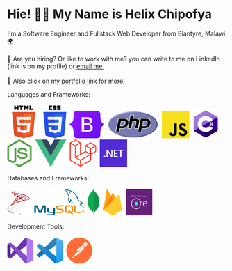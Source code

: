 # Hie! :wave::smiley: My Name is Helix Chipofya

I'm a Software Engineer and Fullstack Web Developer from Blantyre, Malawi :earth_africa: <br><br>
:mega: Are you hiring? Or like to work with me? you can write to me on LinkedIn (link is on my profile) or <a href="mailto:wonganichipofya98@gmail.com">email me.</a>
<br><br>
 :mega: Also click on my <a href="https://helixmw.github.io" target="blank">portfolio link</a> for more!


 Languages and Frameworks:<br><br>
  <img src="images/HTML.svg" height="75">&nbsp;
 <img src="images/CSS.svg" height="75">&nbsp;
 <img src="images/Bootstrap.svg" height="63">&nbsp;
  <img src="images/PHP-logo.svg" height="63">&nbsp;
 <img src="images/js.png"  height="63">&nbsp;
 <img src="images/C.png" height="66">&nbsp;
 <img src="images/nodejs.png" height="63">&nbsp;
 <img src="images/vue.png" height="63">&nbsp;
 <img src="images/Laravel.svg" height="63">&nbsp;
 <img src="images/NET.svg" height="63">&nbsp;

 Databases and Frameworks:
 <br>
 <br>
  <img src="images/new-microsoft-sql-server-logo.png" height="60">&nbsp;
  <img src="images/MySQL.svg.png" height="60">&nbsp;
  <img src="images/MongoDB.png" height="60">&nbsp;
  <img src="images/Firebase_Logo.png" height="60">&nbsp;
  <img src="images/ef.png" height="60">&nbsp;

  Development Tools:
  <br>
  <br>
  <img src="images/vs.png" height="60">&nbsp;
  <img src="images/vsc.png" height="60">&nbsp;
  <img src="images/postman.png" height="60">&nbsp;
  
  
  
 
 <!-- Add-ons I have tested with Vue.js:
 <br>
 <br>
   <img src="images/Electron.svg" height="50">&nbsp;
     <img src="images/Ionic.svg" height="50">&nbsp; -->

  




  
 
 
 

